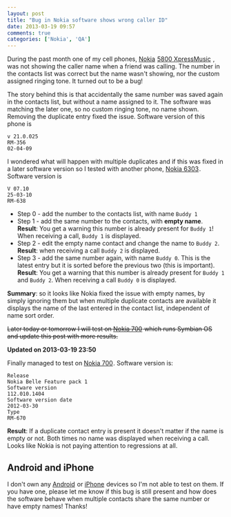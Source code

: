 ```yaml
---
layout: post
title: "Bug in Nokia software shows wrong caller ID"
date: 2013-03-19 09:57
comments: true
categories: ['Nokia', 'QA']
---
```


During the past month one of my cell phones,
<a target="_blank" href="http://www.amazon.com/s/?_encoding=UTF8&camp=1789&creative=390957&field-keywords=Nokia&linkCode=ur2&tag=atodorovorg-20&url=search-alias%3Daps">Nokia</a><img src="https://www.assoc-amazon.com/e/ir?t=atodorovorg-20&l=ur2&o=1" width="1" height="1" border="0" alt="" style="border:none !important; margin:0px !important;" />
<a href="http://www.amazon.com/gp/product/B001SEAOC6/ref=as_li_ss_tl?ie=UTF8&camp=1789&creative=390957&creativeASIN=B001SEAOC6&linkCode=as2&tag=atodorovorg-20">5800 XpressMusic</a><img src="http://www.assoc-amazon.com/e/ir?t=atodorovorg-20&l=as2&o=1&a=B001SEAOC6" width="1" height="1" border="0" alt="" style="border:none !important; margin:0px !important;" />
, was not showing the caller name when a friend was calling.
The number in the contacts list was correct but the name wasn't showing,
nor the custom assigned ringing tone. It turned out to be a bug!

The story behind this is that accidentally the same number was saved again
in the contacts list, but without a name assigned to it.
The software was matching the later one, so no custom ringing tone,
no name shown. Removing the duplicate entry fixed the issue. Software version of this
phone is

    v 21.0.025
    RM-356
    02-04-09

I wondered what will happen with multiple duplicates and if this was fixed in a later
software version so I tested with another phone,
<a href="http://www.amazon.com/gp/product/B002RXEI6U/ref=as_li_ss_tl?ie=UTF8&camp=1789&creative=390957&creativeASIN=B002RXEI6U&linkCode=as2&tag=atodorovorg-20">Nokia 6303</a><img src="http://www.assoc-amazon.com/e/ir?t=atodorovorg-20&l=as2&o=1&a=B002RXEI6U" width="1" height="1" border="0" alt="" style="border:none !important; margin:0px !important;" />.
Software version is

    V 07.10
    25-03-10
    RM-638


* Step 0 - add the number to the contacts list, with name `Buddy 1`
* Step 1 - add the same number to the contacts, with **empty name**.
**Result**: You get a warning this number is already present for `Buddy 1`!
When receiving a call, `Buddy 1` is displayed.
* Step 2 - edit the empty name contact and change the name to `Buddy 2`.
**Result**: when receiving a call `Buddy 2` is displayed.
* Step 3 - add the same number again, with name `Buddy 0`. This is the latest entry
but it is sorted before the previous two (this is important).
**Result**: You get a warning that this number is already present for `Buddy 1` and `Buddy 2`.
When receiving a call `Buddy 0` is displayed.


**Summary**: so it looks like Nokia fixed the issue with empty names, by simply ignoring them
but when multiple duplicate contacts are available it displays the name of the last entered in the
contact list, independent of name sort order.

<del>
Later today or tomorrow I will test on 
<a href="http://www.amazon.com/gp/product/B005MOW7S2/ref=as_li_ss_tl?ie=UTF8&camp=1789&creative=390957&creativeASIN=B005MOW7S2&linkCode=as2&tag=atodorovorg-20">Nokia 700</a><img src="http://www.assoc-amazon.com/e/ir?t=atodorovorg-20&l=as2&o=1&a=B005MOW7S2" width="1" height="1" border="0" alt="" style="border:none !important; margin:0px !important;" />
which runs Symbian OS and update this post with more results.
</del>

**Updated on 2013-03-19 23:50**

Finally managed to test on
<a href="http://www.amazon.com/gp/product/B005MOW7S2/ref=as_li_ss_tl?ie=UTF8&camp=1789&creative=390957&creativeASIN=B005MOW7S2&linkCode=as2&tag=atodorovorg-20">Nokia 700</a><img src="http://www.assoc-amazon.com/e/ir?t=atodorovorg-20&l=as2&o=1&a=B005MOW7S2" width="1" height="1" border="0" alt="" style="border:none !important; margin:0px !important;" />.
Software version is:

    Release
    Nokia Belle Feature pack 1
    Software version
    112.010.1404
    Software version date
    2012-03-30
    Type
    RM-670

**Result**: If a duplicate contact entry is present it doesn't matter if the name is empty or not.
Both times no name was displayed when receiving a call. Looks like Nokia is not paying attention to
regressions at all.

Android and iPhone
------------------

I don't own any
<a target="_blank" href="http://www.amazon.com/s/?_encoding=UTF8&camp=1789&creative=390957&field-keywords=Android&linkCode=ur2&tag=atodorovorg-20&url=search-alias%3Delectronics">Android</a><img src="https://www.assoc-amazon.com/e/ir?t=atodorovorg-20&l=ur2&o=1" width="1" height="1" border="0" alt="" style="border:none !important; margin:0px !important;" />
or
<a target="_blank" href="http://www.amazon.com/s/?_encoding=UTF8&camp=1789&creative=390957&field-keywords=iPhone&linkCode=ur2&rh=n%3A172282%2Ck%3AiPhone&tag=atodorovorg-20&url=search-alias%3Delectronics">iPhone</a><img src="https://www.assoc-amazon.com/e/ir?t=atodorovorg-20&l=ur2&o=1" width="1" height="1" border="0" alt="" style="border:none !important; margin:0px !important;" />
devices so I'm not able to test on them. If you have one, please let me know if this bug is still present
and how does the software behave when multiple contacts share the same number or have empty names! Thanks!
